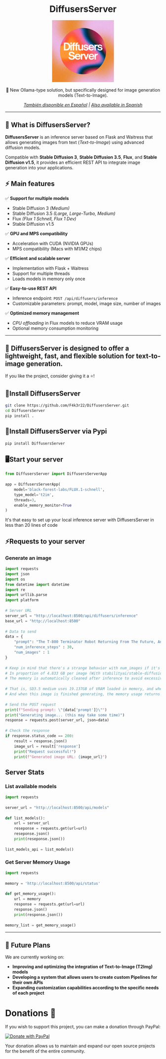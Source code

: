 <h1 align="center">DiffusersServer</h1>

<div align="center">
  <img src="static/Diffusers_Server.png" alt="DiffusersServer Logo" width="200"/>
</div>

<p align="center">
  🚀 New Ollama-type solution, but specifically designed for image generation models (Text-to-Image).
</p>

<p align="center">
  <i><a href="README_es.md">También disponible en Español</a> | <a href="README.md">Also available in Spanish</a></i>
</p>

---

## 🌟 What is DiffusersServer?

**DiffusersServer** is an inference server based on Flask and Waitress that allows generating images from text (*Text-to-Image*) using advanced diffusion models.

Compatible with **Stable Diffusion 3**, **Stable Diffusion 3.5**, **Flux**, and **Stable Diffusion v1.5**, it provides an efficient REST API to integrate image generation into your applications.

## ⚡ Main features

✅ **Support for multiple models**

- Stable Diffusion 3 *(Medium)*
- Stable Diffusion 3.5 *(Large, Large-Turbo, Medium)*
- Flux *(Flux 1 Schnell, Flux 1 Dev)*
- Stable Diffusion v1.5

✅ **GPU and MPS compatibility**

- Acceleration with CUDA (NVIDIA GPUs)
- MPS compatibility (Macs with M1/M2 chips)

✅ **Efficient and scalable server**

- Implementation with Flask + Waitress
- Support for multiple threads
- Loads models in memory only once

✅ **Easy-to-use REST API**

- Inference endpoint: `POST /api/diffusers/inference`
- Customizable parameters: prompt, model, image size, number of images

✅ **Optimized memory management**

- *CPU offloading* in Flux models to reduce VRAM usage
- Optional memory consumption monitoring

---

## 🚀 DiffusersServer is designed to offer a lightweight, fast, and flexible solution for text-to-image generation.

If you like the project, consider giving it a ⭐!

## 🚀Install DiffusersServer

```bash
git clone https://github.com/F4k3r22/DiffusersServer.git
cd DiffusersServer
pip install .
```

## 🚀Install DiffusersServer via Pypi

```bash
pip install DiffusersServer
```

## 🖥️Start your server

```python
from DiffusersServer import DiffusersServerApp

app = DiffusersServerApp(
    model='black-forest-labs/FLUX.1-schnell',
    type_model='t2im',
    threads=3,
    enable_memory_monitor=True
)
```

It's that easy to set up your local inference server with DiffusersServer in less than 20 lines of code

## ⚡Requests to your server

### Generate an image

```python
import requests
import json
import os
from datetime import datetime
import re
import urllib.parse
import platform

# Server URL
server_url = "http://localhost:8500/api/diffusers/inference"
base_url = "http://localhost:8500"  

# Data to send
data = {
    "prompt": "The T-800 Terminator Robot Returning From The Future, Anime Style",
    "num_inference_steps" : 30,
    "num_images" : 1
}

# Keep in mind that there's a strange behavior with num_images if it's greater than 1, the memory keeps filling up
# In proportion of 4.833 GB per image (With stabilityai/stable-diffusion-3.5-medium)
# The memory is automatically cleaned after inference to avoid excessive memory saturation

# That is, SD3.5 medium uses 19.137GB of VRAM loaded in memory, and when an image is requested it goes up to 23.970GB of VRAM
# And when this image is finished generating, the memory usage returns to the initial 19.137GB load

# Send the POST request
print(f"Sending prompt: \"{data['prompt']}\"")
print("Generating image... (this may take some time)")
response = requests.post(server_url, json=data)

# Check the response
if response.status_code == 200:
    result = response.json()
    image_url = result['response']
    print("Request successful!")
    print(f"Generated image URL: {image_url}")
```

## Server Stats

### List available models

```python
import requests

server_url = "http://localhost:8500/api/models"

def list_models():
    url = server_url
    reseponse = requests.get(url=url)
    reseponse.json()
    print(reseponse.json())

list_models_api = list_models()
```

### Get Server Memory Usage

```python
import requests

memory = 'http://localhost:8500/api/status'

def get_memory_usage():
    url = memory
    response = requests.get(url=url)
    response.json()
    print(response.json())

memory_list = get_memory_usage()
```

---

## 🚀 Future Plans

We are currently working on:

- **Improving and optimizing the integration of Text-to-Image (T2Img) models**
- **Developing a system that allows users to create custom Pipelines for their own APIs**
- **Expanding customization capabilities according to the specific needs of each project**


# Donations 💸

If you wish to support this project, you can make a donation through PayPal:

[![Donate with PayPal](https://www.paypalobjects.com/en_US/i/btn/btn_donateCC_LG.gif)](https://www.paypal.com/donate?hosted_button_id=KZZ88H2ME98ZG)

Your donation allows us to maintain and expand our open source projects for the benefit of the entire community.